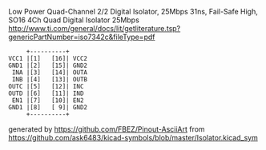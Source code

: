 Low Power Quad-Channel 2/2 Digital Isolator, 25Mbps 31ns, Fail-Safe High, SO16
4Ch Quad Digital Isolator 25Mbps
http://www.ti.com/general/docs/lit/getliterature.tsp?genericPartNumber=iso7342c&fileType=pdf


	     +----------+
	VCC1 |[1]   [16]| VCC2
	GND1 |[2]   [15]| GND2
	 INA |[3]   [14]| OUTA
	 INB |[4]   [13]| OUTB
	OUTC |[5]   [12]| INC
	OUTD |[6]   [11]| IND
	 EN1 |[7]   [10]| EN2
	GND1 |[8]   [ 9]| GND2
	     +----------+


generated by https://github.com/FBEZ/Pinout-AsciiArt from https://github.com/ask6483/kicad-symbols/blob/master/Isolator.kicad_sym